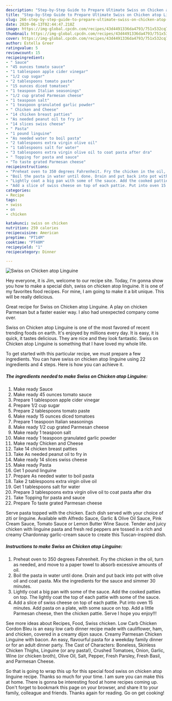 ```yaml
---
description: "Step-by-Step Guide to Prepare Ultimate Swiss on Chicken atop Linguine"
title: "Step-by-Step Guide to Prepare Ultimate Swiss on Chicken atop Linguine"
slug: 266-step-by-step-guide-to-prepare-ultimate-swiss-on-chicken-atop-linguine
date: 2020-06-13T02:44:47.218Z
image: https://img-global.cpcdn.com/recipes/43d4491336da4793/751x532cq70/swiss-on-chicken-atop-linguine-recipe-main-photo.jpg
thumbnail: https://img-global.cpcdn.com/recipes/43d4491336da4793/751x532cq70/swiss-on-chicken-atop-linguine-recipe-main-photo.jpg
cover: https://img-global.cpcdn.com/recipes/43d4491336da4793/751x532cq70/swiss-on-chicken-atop-linguine-recipe-main-photo.jpg
author: Estella Greer
ratingvalue: 5
reviewcount: 15
recipeingredient:
- " Sauce"
- "45 ounces tomato sauce"
- "1 tablespoon apple cider vinegar"
- "1/2 cup sugar"
- "2 tablespoons tomato paste"
- "15 ounces diced tomatoes"
- "1 teaspoon Italian seasonings"
- "1/2 cup grated Parmesan cheese"
- "1 teaspoon salt"
- "1 teaspoon granulated garlic powder"
- " Chicken and Cheese"
- "14 chicken breast patties"
- "As needed peanut oil to fry in"
- "14 slices swiss cheese"
- " Pasta"
- "1 pound linguine"
- "As needed water to boil pasta"
- "2 tablespoons extra virgin olive oil"
- "1 tablespoons salt for water"
- "3 tablespoons extra virgin olive oil to coat pasta after dra"
- " Topping for pasta and sauce"
- "To taste grated Parmesan cheese"
recipeinstructions:
- "Preheat oven to 350 degrees Fahrenheit. Fry the chicken in the oil, turn as needed, and move to a paper towel to absorb excessive amounts of oil."
- "Boil the pasta in water until done. Drain and put back into pot with olive oil and coat pasta. Mix the ingredients for the sauce and simmer 30 minutes."
- "Lightly coat a big pan with some of the sauce. Add the cooked patties on top. The lightly coat the top of each pattie with some of the sauce."
- "Add a slice of swiss cheese on top of each pattie. Put into oven 15 minutes. Add pasta on a plate, with some sauce on top. Add a little Parmesan cheese, then the chicken pattie. Serve I hope you enjoy!!!"
categories:
- Recipe
tags:
- swiss
- on
- chicken

katakunci: swiss on chicken 
nutrition: 259 calories
recipecuisine: American
preptime: "PT14M"
cooktime: "PT40M"
recipeyield: "1"
recipecategory: Dinner

---
```



![Swiss on Chicken atop Linguine](https://img-global.cpcdn.com/recipes/43d4491336da4793/751x532cq70/swiss-on-chicken-atop-linguine-recipe-main-photo.jpg)

Hey everyone, it is Jim, welcome to our recipe site. Today, I'm gonna show you how to make a special dish, swiss on chicken atop linguine. It is one of my favorites food recipes. For mine, I am going to make it a bit unique. This will be really delicious.

Great recipe for Swiss on Chicken atop Linguine. A play on chicken Parmesan but a faster easier way. I also had unexpected company come over.

Swiss on Chicken atop Linguine is one of the most favored of recent trending foods on earth. It's enjoyed by millions every day. It is easy, it is quick, it tastes delicious. They are nice and they look fantastic. Swiss on Chicken atop Linguine is something that I have loved my whole life.


To get started with this particular recipe, we must prepare a few ingredients. You can have swiss on chicken atop linguine using 22 ingredients and 4 steps. Here is how you can achieve it.

##### The ingredients needed to make Swiss on Chicken atop Linguine:

1. Make ready  Sauce
1. Make ready 45 ounces tomato sauce
1. Prepare 1 tablespoon apple cider vinegar
1. Prepare 1/2 cup sugar
1. Prepare 2 tablespoons tomato paste
1. Make ready 15 ounces diced tomatoes
1. Prepare 1 teaspoon Italian seasonings
1. Make ready 1/2 cup grated Parmesan cheese
1. Make ready 1 teaspoon salt
1. Make ready 1 teaspoon granulated garlic powder
1. Make ready  Chicken and Cheese
1. Take 14 chicken breast patties
1. Take As needed peanut oil to fry in
1. Make ready 14 slices swiss cheese
1. Make ready  Pasta
1. Get 1 pound linguine
1. Prepare As needed water to boil pasta
1. Take 2 tablespoons extra virgin olive oil
1. Get 1 tablespoons salt for water
1. Prepare 3 tablespoons extra virgin olive oil to coat pasta after dra
1. Take  Topping for pasta and sauce
1. Prepare To taste grated Parmesan cheese


Serve pasta topped with the chicken. Each dish served with your choice of ziti or linguine. Available with Alfredo Sauce, Garlic &amp; Olive Oil Sauce, Pink Cream Sauce, Tomato Sauce or Lemon Butter Wine Sauce. Tender and juicy chicken with linguine pasta and fresh red peppers are tossed in a rich and creamy Chardonnay garlic-cream sauce to create this Tuscan-inspired dish. 

##### Instructions to make Swiss on Chicken atop Linguine:

1. Preheat oven to 350 degrees Fahrenheit. Fry the chicken in the oil, turn as needed, and move to a paper towel to absorb excessive amounts of oil.
1. Boil the pasta in water until done. Drain and put back into pot with olive oil and coat pasta. Mix the ingredients for the sauce and simmer 30 minutes.
1. Lightly coat a big pan with some of the sauce. Add the cooked patties on top. The lightly coat the top of each pattie with some of the sauce.
1. Add a slice of swiss cheese on top of each pattie. Put into oven 15 minutes. Add pasta on a plate, with some sauce on top. Add a little Parmesan cheese, then the chicken pattie. Serve I hope you enjoy!!!


See more ideas about Recipes, Food, Swiss chicken. Low Carb Chicken Cordon Bleu is an easy low carb dinner recipe made with cauliflower, ham, and chicken, covered in a creamy dijon sauce. Creamy Parmesan Chicken Linguine with bacon. An easy, flavourful pasta for a weekday family dinner or for an adult dinner party. The Cast of Characters: Boneless, Skinless Chicken Thighs, Linguine (or any pasta!), Crushed Tomatoes, Onion, Garlic, Wine (or chicken broth), Olive Oil, Salt, Pepper, Fresh Parsley, Fresh Basil, and Parmesan Cheese. 

So that is going to wrap this up for this special food swiss on chicken atop linguine recipe. Thanks so much for your time. I am sure you can make this at home. There is gonna be interesting food at home recipes coming up. Don't forget to bookmark this page on your browser, and share it to your family, colleague and friends. Thanks again for reading. Go on get cooking!
